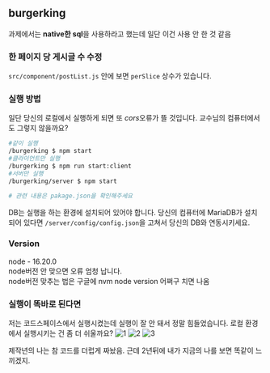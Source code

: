 ## burgerking

과제에서는 **native한 sql**을 사용하라고 했는데 일단 이건 사용 안 한 것 같음
### 한 페이지 당 게시글 수 수정
`src/component/postList.js` 안에 보면 `perSlice` 상수가 있습니다. 

### 실행 방법
일단 당신의 로컬에서 실행하게 되면 또 *cors*오류가 뜰 것입니다. 교수님의 컴퓨터에서도 그렇지 않을까요?
```bash
#같이 실행
/burgerking $ npm start
#클라이언트만 실행
/burgerking $ npm run start:client
#서버만 실행
/burgerking/server $ npm start

# 관련 내용은 pakage.json을 확인해주세요
```

DB는 실행을 하는 환경에 설치되어 있어야 합니다. 당신의 컴퓨터에 MariaDB가 설치되어 있다면 `/server/config/config.json`을 고쳐서 당신의 DB와 연동시키세요.

### Version
node - 16.20.0  
node버전 안 맞으면 오류 엄청 납니다.  
node버전 맞추는 법은 구글에 nvm node version 어쩌구 치면 나옴

### 실행이 똑바로 된다면
저는 코드스페이스에서 실행시켰는데 실행이 잘 안 돼서 정말 힘들었습니다. 로컬 환경에서 실행시키는 건 좀 더 쉬울까요?
![1](https://user-images.githubusercontent.com/66898263/246614516-b1aef18d-6993-4216-85a4-b4f6459992bb.png)
![2](https://user-images.githubusercontent.com/66898263/246614536-851de461-cad3-4c6f-aa03-3020895c5ad4.png)
![3](https://user-images.githubusercontent.com/66898263/246614572-3167120c-3078-4bdc-8649-f169e3a56020.png)

제작년의 나는 참 코드를 더럽게 짜놨음. 근데 2년뒤에 내가 지금의 나를 보면 똑같이 느끼겠지.